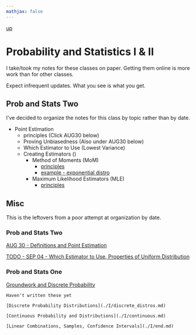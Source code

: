 ```yaml
---
mathjax: false
---
```


[up](../../index.md)

# Probability and Statistics I & II

I take/took my notes for these classes on paper. Getting them online is more work than
for other classes.

Expect infrequent updates. What you see is what you get.

## Prob and Stats Two

I've decided to organize the notes for this class by topic rather than by date.

- Point Estimation
    - principles (Click AUG30 below)
    - Proving Unbiasedness (Also under AUG30 below)
    - Which Estimator to Use (Lowest Variance)
    - Creating Estimators ()
        - Method of Moments (MoM)
            - [principles](./notes/method_of_moments/principles.md)
            - [example - exponential distro](./notes/method_of_moments/ex_exponential.md)
        - Maximum Likelihood Estimators (MLE)
            - [principles](./notes/max_likelyhood_estimators/principles.md)



## Misc

This is the leftovers from a poor attempt at organization by date.

### Prob and Stats Two

[AUG 30 - Definitions and Point Estimation](./archive/notes/AUG30.md)

[TODO - SEP 04 - Which Estimator to Use, Properties of Uniform Distribution](./archive/notes/SEP04.md)

### Prob and Stats One

[Groundwork and Discrete Probability](./archive/notes-ps1/intro.md)

```
Haven't written these yet

[Discrete Probability Distributions](./I/discrete_distros.md)

[Continuous Probability and Distributions](./I/continuous.md)

[Linear Combinations, Samples, Confidence Intervals](./I/end.md)
```
